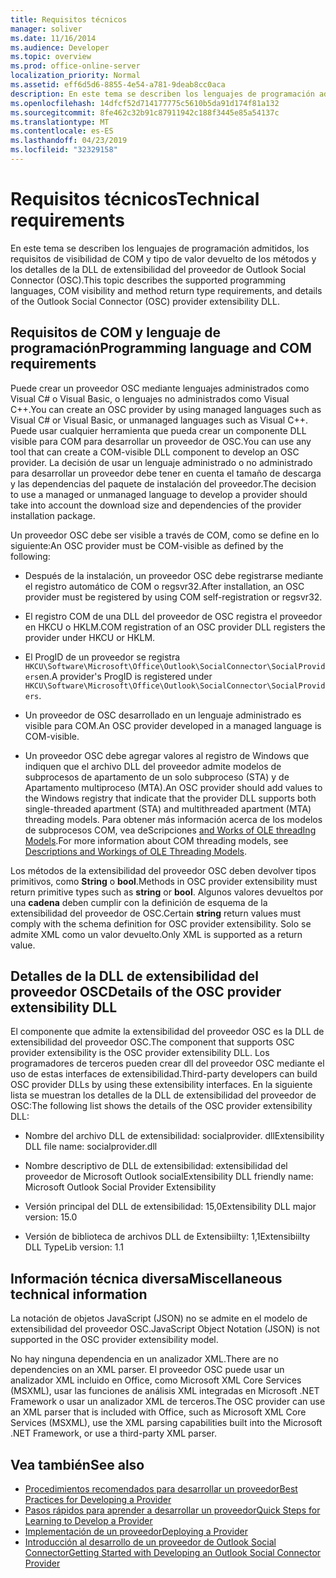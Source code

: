 ```yaml
---
title: Requisitos técnicos
manager: soliver
ms.date: 11/16/2014
ms.audience: Developer
ms.topic: overview
ms.prod: office-online-server
localization_priority: Normal
ms.assetid: eff6d5d6-8855-4e54-a781-9deab8cc0aca
description: En este tema se describen los lenguajes de programación admitidos, los requisitos de visibilidad de COM y tipo de valor devuelto de los métodos y los detalles de la DLL de extensibilidad del proveedor de Outlook Social Connector (OSC).
ms.openlocfilehash: 14dfcf52d714177775c5610b5da91d174f81a132
ms.sourcegitcommit: 8fe462c32b91c87911942c188f3445e85a54137c
ms.translationtype: MT
ms.contentlocale: es-ES
ms.lasthandoff: 04/23/2019
ms.locfileid: "32329158"
---
```

# <a name="technical-requirements"></a><span data-ttu-id="b8ec1-103">Requisitos técnicos</span><span class="sxs-lookup"><span data-stu-id="b8ec1-103">Technical requirements</span></span>

<span data-ttu-id="b8ec1-104">En este tema se describen los lenguajes de programación admitidos, los requisitos de visibilidad de COM y tipo de valor devuelto de los métodos y los detalles de la DLL de extensibilidad del proveedor de Outlook Social Connector (OSC).</span><span class="sxs-lookup"><span data-stu-id="b8ec1-104">This topic describes the supported programming languages, COM visibility and method return type requirements, and details of the Outlook Social Connector (OSC) provider extensibility DLL.</span></span> 
  
## <a name="programming-language-and-com-requirements"></a><span data-ttu-id="b8ec1-105">Requisitos de COM y lenguaje de programación</span><span class="sxs-lookup"><span data-stu-id="b8ec1-105">Programming language and COM requirements</span></span>

<span data-ttu-id="b8ec1-106">Puede crear un proveedor OSC mediante lenguajes administrados como Visual C# o Visual Basic, o lenguajes no administrados como Visual C++.</span><span class="sxs-lookup"><span data-stu-id="b8ec1-106">You can create an OSC provider by using managed languages such as Visual C# or Visual Basic, or unmanaged languages such as Visual C++.</span></span> <span data-ttu-id="b8ec1-107">Puede usar cualquier herramienta que pueda crear un componente DLL visible para COM para desarrollar un proveedor de OSC.</span><span class="sxs-lookup"><span data-stu-id="b8ec1-107">You can use any tool that can create a COM-visible DLL component to develop an OSC provider.</span></span> <span data-ttu-id="b8ec1-108">La decisión de usar un lenguaje administrado o no administrado para desarrollar un proveedor debe tener en cuenta el tamaño de descarga y las dependencias del paquete de instalación del proveedor.</span><span class="sxs-lookup"><span data-stu-id="b8ec1-108">The decision to use a managed or unmanaged language to develop a provider should take into account the download size and dependencies of the provider installation package.</span></span>
  
<span data-ttu-id="b8ec1-109">Un proveedor OSC debe ser visible a través de COM, como se define en lo siguiente:</span><span class="sxs-lookup"><span data-stu-id="b8ec1-109">An OSC provider must be COM-visible as defined by the following:</span></span>
  
- <span data-ttu-id="b8ec1-110">Después de la instalación, un proveedor OSC debe registrarse mediante el registro automático de COM o regsvr32.</span><span class="sxs-lookup"><span data-stu-id="b8ec1-110">After installation, an OSC provider must be registered by using COM self-registration or regsvr32.</span></span>
    
- <span data-ttu-id="b8ec1-111">El registro COM de una DLL del proveedor de OSC registra el proveedor en HKCU o HKLM.</span><span class="sxs-lookup"><span data-stu-id="b8ec1-111">COM registration of an OSC provider DLL registers the provider under HKCU or HKLM.</span></span> 
    
- <span data-ttu-id="b8ec1-112">El ProgID de un proveedor se registra `HKCU\Software\Microsoft\Office\Outlook\SocialConnector\SocialProviders`en.</span><span class="sxs-lookup"><span data-stu-id="b8ec1-112">A provider's ProgID is registered under  `HKCU\Software\Microsoft\Office\Outlook\SocialConnector\SocialProviders`.</span></span>
    
- <span data-ttu-id="b8ec1-113">Un proveedor de OSC desarrollado en un lenguaje administrado es visible para COM.</span><span class="sxs-lookup"><span data-stu-id="b8ec1-113">An OSC provider developed in a managed language is COM-visible.</span></span>
    
- <span data-ttu-id="b8ec1-114">Un proveedor OSC debe agregar valores al registro de Windows que indiquen que el archivo DLL del proveedor admite modelos de subprocesos de apartamento de un solo subproceso (STA) y de Apartamento multiproceso (MTA).</span><span class="sxs-lookup"><span data-stu-id="b8ec1-114">An OSC provider should add values to the Windows registry that indicate that the provider DLL supports both single-threaded apartment (STA) and multithreaded apartment (MTA) threading models.</span></span> <span data-ttu-id="b8ec1-115">Para obtener más información acerca de los modelos de subprocesos COM, vea deScripciones [and Works of OLE threadIng Models](https://support.microsoft.com/kb/150777).</span><span class="sxs-lookup"><span data-stu-id="b8ec1-115">For more information about COM threading models, see [Descriptions and Workings of OLE Threading Models](https://support.microsoft.com/kb/150777).</span></span>
    
<span data-ttu-id="b8ec1-116">Los métodos de la extensibilidad del proveedor OSC deben devolver tipos primitivos, como **String** o **bool**.</span><span class="sxs-lookup"><span data-stu-id="b8ec1-116">Methods in OSC provider extensibility must return primitive types such as **string** or **bool**.</span></span> <span data-ttu-id="b8ec1-117">Algunos valores devueltos por una **cadena** deben cumplir con la definición de esquema de la extensibilidad del proveedor de OSC.</span><span class="sxs-lookup"><span data-stu-id="b8ec1-117">Certain **string** return values must comply with the schema definition for OSC provider extensibility.</span></span> <span data-ttu-id="b8ec1-118">Solo se admite XML como un valor devuelto.</span><span class="sxs-lookup"><span data-stu-id="b8ec1-118">Only XML is supported as a return value.</span></span> 
  
## <a name="details-of-the-osc-provider-extensibility-dll"></a><span data-ttu-id="b8ec1-119">Detalles de la DLL de extensibilidad del proveedor OSC</span><span class="sxs-lookup"><span data-stu-id="b8ec1-119">Details of the OSC provider extensibility DLL</span></span>

<span data-ttu-id="b8ec1-120">El componente que admite la extensibilidad del proveedor OSC es la DLL de extensibilidad del proveedor OSC.</span><span class="sxs-lookup"><span data-stu-id="b8ec1-120">The component that supports OSC provider extensibility is the OSC provider extensibility DLL.</span></span> <span data-ttu-id="b8ec1-121">Los programadores de terceros pueden crear dll del proveedor OSC mediante el uso de estas interfaces de extensibilidad.</span><span class="sxs-lookup"><span data-stu-id="b8ec1-121">Third-party developers can build OSC provider DLLs by using these extensibility interfaces.</span></span> <span data-ttu-id="b8ec1-122">En la siguiente lista se muestran los detalles de la DLL de extensibilidad del proveedor de OSC:</span><span class="sxs-lookup"><span data-stu-id="b8ec1-122">The following list shows the details of the OSC provider extensibility DLL:</span></span>
  
- <span data-ttu-id="b8ec1-123">Nombre del archivo DLL de extensibilidad: socialprovider. dll</span><span class="sxs-lookup"><span data-stu-id="b8ec1-123">Extensibility DLL file name: socialprovider.dll</span></span>
    
- <span data-ttu-id="b8ec1-124">Nombre descriptivo de DLL de extensibilidad: extensibilidad del proveedor de Microsoft Outlook social</span><span class="sxs-lookup"><span data-stu-id="b8ec1-124">Extensibility DLL friendly name: Microsoft Outlook Social Provider Extensibility</span></span>
    
- <span data-ttu-id="b8ec1-125">Versión principal del DLL de extensibilidad: 15,0</span><span class="sxs-lookup"><span data-stu-id="b8ec1-125">Extensibility DLL major version: 15.0</span></span>
    
- <span data-ttu-id="b8ec1-126">Versión de biblioteca de archivos DLL de Extensibiilty: 1,1</span><span class="sxs-lookup"><span data-stu-id="b8ec1-126">Extensibiilty DLL TypeLib version: 1.1</span></span>
    
## <a name="miscellaneous-technical-information"></a><span data-ttu-id="b8ec1-127">Información técnica diversa</span><span class="sxs-lookup"><span data-stu-id="b8ec1-127">Miscellaneous technical information</span></span>

<span data-ttu-id="b8ec1-128">La notación de objetos JavaScript (JSON) no se admite en el modelo de extensibilidad del proveedor OSC.</span><span class="sxs-lookup"><span data-stu-id="b8ec1-128">JavaScript Object Notation (JSON) is not supported in the OSC provider extensibility model.</span></span>
  
<span data-ttu-id="b8ec1-129">No hay ninguna dependencia en un analizador XML.</span><span class="sxs-lookup"><span data-stu-id="b8ec1-129">There are no dependencies on an XML parser.</span></span> <span data-ttu-id="b8ec1-130">El proveedor OSC puede usar un analizador XML incluido en Office, como Microsoft XML Core Services (MSXML), usar las funciones de análisis XML integradas en Microsoft .NET Framework o usar un analizador XML de terceros.</span><span class="sxs-lookup"><span data-stu-id="b8ec1-130">The OSC provider can use an XML parser that is included with Office, such as Microsoft XML Core Services (MSXML), use the XML parsing capabilities built into the Microsoft .NET Framework, or use a third-party XML parser.</span></span> 
  
## <a name="see-also"></a><span data-ttu-id="b8ec1-131">Vea también</span><span class="sxs-lookup"><span data-stu-id="b8ec1-131">See also</span></span>

- [<span data-ttu-id="b8ec1-132">Procedimientos recomendados para desarrollar un proveedor</span><span class="sxs-lookup"><span data-stu-id="b8ec1-132">Best Practices for Developing a Provider</span></span>](best-practices-for-developing-a-provider.md)  
- [<span data-ttu-id="b8ec1-133">Pasos rápidos para aprender a desarrollar un proveedor</span><span class="sxs-lookup"><span data-stu-id="b8ec1-133">Quick Steps for Learning to Develop a Provider</span></span>](quick-steps-for-learning-to-develop-a-provider.md)
- [<span data-ttu-id="b8ec1-134">Implementación de un proveedor</span><span class="sxs-lookup"><span data-stu-id="b8ec1-134">Deploying a Provider</span></span>](deploying-a-provider.md)  
- [<span data-ttu-id="b8ec1-135">Introducción al desarrollo de un proveedor de Outlook Social Connector</span><span class="sxs-lookup"><span data-stu-id="b8ec1-135">Getting Started with Developing an Outlook Social Connector Provider</span></span>](getting-started-with-developing-an-outlook-social-connector-provider.md)

